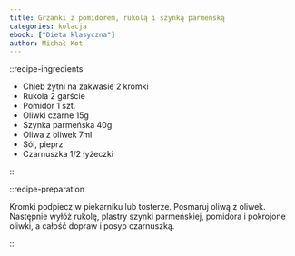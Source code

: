 ```yaml
---
title: Grzanki z pomidorem, rukolą i szynką parmeńską
categories: kolacja
ebook: ["Dieta klasyczna"]
author: Michał Kot
---
```


::recipe-ingredients

- Chleb żytni na zakwasie 2 kromki
- Rukola 2 garście
- Pomidor 1 szt.
- Oliwki czarne 15g
- Szynka parmeńska 40g
- Oliwa z oliwek 7ml
- Sól, pieprz
- Czarnuszka 1/2 łyżeczki

::

::recipe-preparation

Kromki podpiecz w piekarniku lub tosterze. Posmaruj oliwą z oliwek. Następnie wyłóż rukolę, plastry szynki parmeńskiej, pomidora i pokrojone oliwki, a całość dopraw i posyp czarnuszką.

::